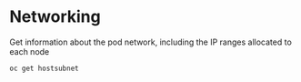 # Networking

Get information about the pod network, including the IP ranges allocated to each node
```bash
oc get hostsubnet
```

